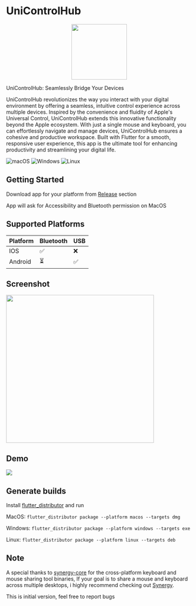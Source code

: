 # UniControlHub

<p align="center">
  <img src="https://github.com/rohitsangwan01/uni_control_hub/assets/59526499/6689d262-793a-44ec-bd5b-800d15ad2d25" height=150 />
</p>

UniControlHub: Seamlessly Bridge Your Devices

UniControlHub revolutionizes the way you interact with your digital environment by offering a seamless, intuitive control experience across multiple devices. Inspired by the convenience and fluidity of Apple's Universal Control, UniControlHub extends this innovative functionality beyond the Apple ecosystem. With just a single mouse and keyboard, you can effortlessly navigate and manage devices, UniControlHub ensures a cohesive and productive workspace. Built with Flutter for a smooth, responsive user experience, this app is the ultimate tool for enhancing productivity and streamlining your digital life.

![macOS](https://img.shields.io/badge/mac%20os-000000?style=for-the-badge&logo=macos&logoColor=F0F0F0)
![Windows](https://img.shields.io/badge/Windows-0078D6?style=for-the-badge&logo=windows&logoColor=white)
![Linux](https://img.shields.io/badge/Linux-FCC624?style=for-the-badge&logo=linux&logoColor=black)

## Getting Started

Download app for your platform from [Release](https://github.com/rohitsangwan01/uni_control_hub/releases) section

App will ask for Accessibility and Bluetooth permission on MacOS

## Supported Platforms

| Platform | Bluetooth | USB |
| -------- | --------- | --- |
| IOS      | ✅        | ❌  |
| Android  | ⏳        | ✅  |

## Screenshot

<p align="start">
  <img src="https://github.com/rohitsangwan01/uni_control_hub_app/assets/59526499/de386a99-6d09-45aa-b760-96204d882ce4" height=400 />
</p>

## Demo

[![](http://markdown-videos-api.jorgenkh.no/youtube/KYsqdJkG2N0)](https://youtu.be/KYsqdJkG2N0)

## Generate builds

Install [flutter_distributor](https://pub.dev/packages/flutter_distributor) and run

MacOS: `flutter_distributor package --platform macos --targets dmg`

Windows: `flutter_distributor package --platform windows --targets exe`

Linux: `flutter_distributor package --platform linux --targets deb`

## Note

A special thanks to [synergy-core](https://github.com/symless/synergy-core) for the cross-platform keyboard and mouse sharing tool binaries, If your goal is to share a mouse and keyboard across multiple desktops, i highly recommend checking out [Synergy](https://symless.com/synergy).

This is initial version, feel free to report bugs
